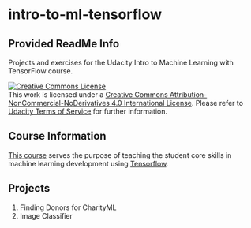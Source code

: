 # intro-to-ml-tensorflow

## Provided ReadMe Info

Projects and exercises for the Udacity Intro to Machine Learning with TensorFlow course.

 <a rel="license" href="http://creativecommons.org/licenses/by-nc-nd/4.0/"><img alt="Creative Commons License" style="border-width:0" src="https://i.creativecommons.org/l/by-nc-nd/4.0/88x31.png" /></a><br />This work is licensed under a <a rel="license" href="http://creativecommons.org/licenses/by-nc-nd/4.0/">Creative Commons Attribution-NonCommercial-NoDerivatives 4.0 International License</a>. Please refer to [Udacity Terms of Service](https://www.udacity.com/legal) for further information.

## Course Information

[This course](https://www.udacity.com/course/intro-to-machine-learning-with-tensorflow-nanodegree--nd230) serves the purpose of teaching the student core skills in machine learning development using [Tensorflow](https://www.tensorflow.org/).

## Projects

1. Finding Donors for CharityML
2. Image Classifier